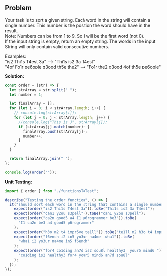 ## Problem

Your task is to sort a given string. Each word in the string will contain a single number. This number is the position the word should have in the result. <br/>
Note: Numbers can be from 1 to 9. So 1 will be the first word (not 0). <br/>
If the input string is empty, return an empty string. The words in the input String will only contain valid consecutive numbers. <br/>

Examples: <br/>
"is2 Thi1s T4est 3a"  -->  "Thi1s is2 3a T4est" <br/>
"4of Fo1r pe6ople g3ood th5e the2"  -->  "Fo1r the2 g3ood 4of th5e pe6ople" <br/>

**Solution:**

```javascript
const order = (str) => {
  let strArray = str.split(" ");
  let number = 1;

  let finalArray = [];
  for (let i = 0; i < strArray.length; i++) {
    // console.log(strArray[i]);
    for (let j = 0; j < strArray.length; j++) {
      //console.log("This is J", strArray[j]);
      if (strArray[j].match(number)) {
        finalArray.push(strArray[j]);
        number++;
      }
    }
  }

  return finalArray.join(" ");
};

console.log(order("")); 
```

**Unit Testing:**

```javascript
import { order } from "./functionsToTest";

describe("Testing the order function", () => {
  it("should sort each word in the string that contains a single number. This number is the position the word should have in the result", () => {
    expect(order("is2 Thi1s T4est 3a")).toBe("Thi1s is2 3a T4est");
    expect(order("can1 y2ou s3pell")).toBe("can1 y2ou s3pell");
    expect(order("ca2n good5 a4 I1 p6rogrammer be3")).toBe(
      "I1 ca2n be3 a4 good5 p6rogrammer"
    );
    expect(order("h3o m2 t4 impr5ve te1ll")).toBe("te1ll m2 h3o t4 impr5ve");
    expect(order("f6ench i2 in5 yo3ur na4me  wha1")).toBe(
      "wha1 i2 yo3ur na4me in5 f6ench"
    );
    expect(order("for4 co1ding an7d is2 sou8l healthy3  your5 mind6 ")).toBe(
      "co1ding is2 healthy3 for4 your5 mind6 an7d sou8l"
    );
  });
});
```
